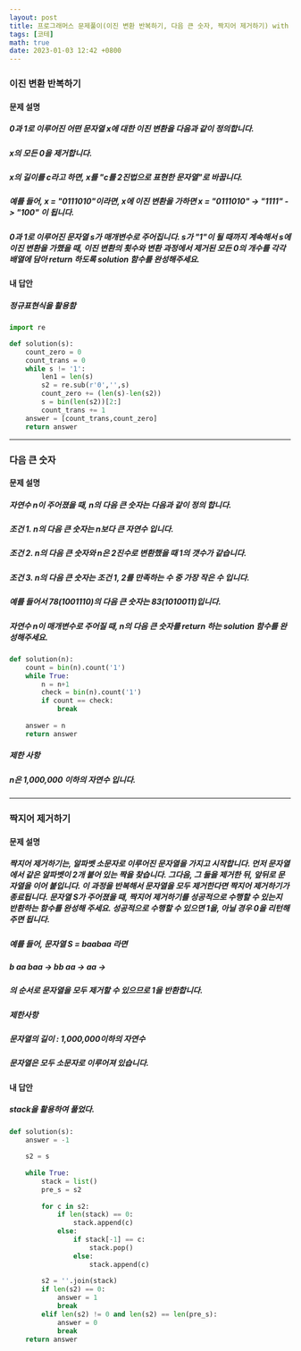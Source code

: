 ```yaml
---
layout: post
title: 프로그래머스 문제풀이(이진 변환 반복하기, 다음 큰 숫자, 짝지어 제거하기) with Python
tags: [코테]
math: true
date: 2023-01-03 12:42 +0800
---
```


### 이진 변환 반복하기

#### 문제 설명
##### 0과 1로 이루어진 어떤 문자열 x에 대한 이진 변환을 다음과 같이 정의합니다.


##### x의 모든 0을 제거합니다.

##### x의 길이를 c라고 하면, x를 "c를 2진법으로 표현한 문자열"로 바꿉니다.

##### 예를 들어, x = "0111010"이라면, x에 이진 변환을 가하면 x = "0111010" -> "1111" -> "100" 이 됩니다.


##### 0과 1로 이루어진 문자열 s가 매개변수로 주어집니다. s가 "1"이 될 때까지 계속해서 s에 이진 변환을 가했을 때, 이진 변환의 횟수와 변환 과정에서 제거된 모든 0의 개수를 각각 배열에 담아 return 하도록 solution 함수를 완성해주세요.


#### 내 답안

##### 정규표현식을 활용함

```python
import re

def solution(s):
    count_zero = 0
    count_trans = 0
    while s != '1':
        len1 = len(s)
        s2 = re.sub(r'0','',s)
        count_zero += (len(s)-len(s2))
        s = bin(len(s2))[2:]
        count_trans += 1
    answer = [count_trans,count_zero]
    return answer
```
***

### 다음 큰 숫자

#### 문제 설명

##### 자연수 n이 주어졌을 때, n의 다음 큰 숫자는 다음과 같이 정의 합니다.


##### 조건 1. n의 다음 큰 숫자는 n보다 큰 자연수 입니다.

##### 조건 2. n의 다음 큰 숫자와 n은 2진수로 변환했을 때 1의 갯수가 같습니다.

##### 조건 3. n의 다음 큰 숫자는 조건 1, 2를 만족하는 수 중 가장 작은 수 입니다.

##### 예를 들어서 78(1001110)의 다음 큰 숫자는 83(1010011)입니다.


##### 자연수 n이 매개변수로 주어질 때, n의 다음 큰 숫자를 return 하는 solution 함수를 완성해주세요.


```python
def solution(n):
    count = bin(n).count('1')
    while True:
        n = n+1
        check = bin(n).count('1')
        if count == check:
            break
    
    answer = n
    return answer
```

##### 제한 사항

##### n은 1,000,000 이하의 자연수 입니다.

***

### 짝지어 제거하기

#### 문제 설명


##### 짝지어 제거하기는, 알파벳 소문자로 이루어진 문자열을 가지고 시작합니다. 먼저 문자열에서 같은 알파벳이 2개 붙어 있는 짝을 찾습니다. 그다음, 그 둘을 제거한 뒤, 앞뒤로 문자열을 이어 붙입니다. 이 과정을 반복해서 문자열을 모두 제거한다면 짝지어 제거하기가 종료됩니다. 문자열 S가 주어졌을 때, 짝지어 제거하기를 성공적으로 수행할 수 있는지 반환하는 함수를 완성해 주세요. 성공적으로 수행할 수 있으면 1을, 아닐 경우 0을 리턴해주면 됩니다.


##### 예를 들어, 문자열 S = baabaa 라면


##### b aa baa → bb aa → aa → 

##### 의 순서로 문자열을 모두 제거할 수 있으므로 1을 반환합니다.


##### 제한사항

##### 문자열의 길이 : 1,000,000이하의 자연수

##### 문자열은 모두 소문자로 이루어져 있습니다.


#### 내 답안

##### stack을 활용하여 풀었다.

```python
def solution(s):
    answer = -1
    
    s2 = s
    
    while True:
        stack = list()
        pre_s = s2
        
        for c in s2:
            if len(stack) == 0:
                stack.append(c)
            else:
                if stack[-1] == c:
                    stack.pop()
                else:
                    stack.append(c)
        
        s2 = ''.join(stack)
        if len(s2) == 0:
            answer = 1
            break
        elif len(s2) != 0 and len(s2) == len(pre_s):
            answer = 0
            break
    return answer
```